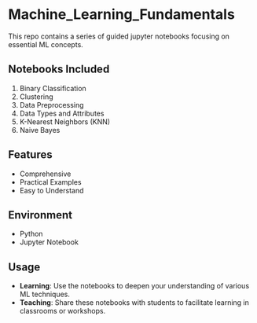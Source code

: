 # Machine_Learning_Fundamentals
This repo contains a series of guided jupyter notebooks focusing on essential ML concepts.

## Notebooks Included

1. Binary Classification
2. Clustering
3. Data Preprocessing
4. Data Types and Attributes
5. K-Nearest Neighbors (KNN)
6. Naive Bayes

## Features

- Comprehensive
- Practical Examples
- Easy to Understand

## Environment

- Python
- Jupyter Notebook

## Usage

- **Learning**: Use the notebooks to deepen your understanding of various ML techniques.
- **Teaching**: Share these notebooks with students to facilitate learning in classrooms or workshops.
